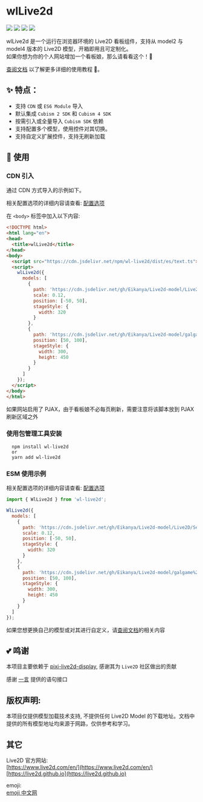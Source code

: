 # wlLive2d

![](https://forthebadge.com/images/badges/built-with-love.svg)
![](https://forthebadge.com/images/badges/uses-html.svg)
![](https://forthebadge.com/images/badges/contains-cat-gifs.svg)
![](https://forthebadge.com/images/badges/powered-by-electricity.svg)

wlLive2d 是一个运行在浏览器环境的 Live2D 看板组件，支持从 model2 与 model4 版本的 Live2D 模型，开箱即用且可定制化。  
如果你想为你的个人网站增加一个看板娘，那么请看看这个！🥳

[查阅文档](https://wonder-light.github.io/wl-live2d/) 以了解更多详细的使用教程 🎉。

## ✨ 特点：

- 支持 `CDN` 或 `ES6 Module` 导入
- 默认集成 `Cubism 2 SDK` 和 `Cubism 4 SDK`
- 按需引入或全量导入 `Cubism SDK` 依赖
- 支持配置多个模型，使用控件对其切换。
- 支持自定义扩展控件，支持无刷新加载

## 🌈 使用

### CDN 引入

通过 CDN 方式导入的示例如下。

相关配置选项的详细内容请查看: [配置选项](https://wonder-light.github.io/wl-live2d/DLive2dOptions.html)

在 `<body>` 标签中加入以下内容:

```html
<!DOCTYPE html>
<html lang="en">
<head>
  <title>wlLive2d</title>
</head>
<body>
  <script src="https://cdn.jsdelivr.net/npm/wl-live2d/dist/es/text.ts"></script>
  <script>
    wlLive2d({
      models: [
        {
          path: 'https://cdn.jsdelivr.net/gh/Eikanya/Live2d-model/Live2D/Senko_Normals/senko.model3.json',
          scale: 0.12,
          position: [-50, 50],
          stageStyle: {
            width: 320
          }
        },
        {
          path: 'https://cdn.jsdelivr.net/gh/Eikanya/Live2d-model/galgame%20live2d/Fox%20Hime%20Zero/mori_miko/mori_miko.model3.json',
          position: [50, 100],
          stageStyle: {
            width: 300,
            height: 450
          }
        }
      ]
    });
  </script>
</body>
</html>
```

如果网站启用了 PJAX，由于看板娘不必每页刷新，需要注意将该脚本放到 PJAX 刷新区域之外

### 使用包管理工具安装

```shell
  npm install wl-live2d
  or
  yarn add wl-live2d
```

### ESM 使用示例

相关配置选项的详细内容请查看: [配置选项](https://wonder-light.github.io/wl-live2d/DLive2dOptions.html)

```js
import { WlLive2d } from 'wl-live2d';

WlLive2d({
  models: [
    {
      path: 'https://cdn.jsdelivr.net/gh/Eikanya/Live2d-model/Live2D/Senko_Normals/senko.model3.json',
      scale: 0.12,
      position: [-50, 50],
      stageStyle: {
        width: 320
      }
    },
    {
      path: 'https://cdn.jsdelivr.net/gh/Eikanya/Live2d-model/galgame%20live2d/Fox%20Hime%20Zero/mori_miko/mori_miko.model3.json',
      position: [50, 100],
      stageStyle: {
        width: 300,
        height: 450
      }
    }
  ]
});
```

如果您想更换自己的模型或对其进行自定义，请[查阅文档](https://wonder-light.github.io/wl-live2d/)的相关内容

## 💕 鸣谢

本项目主要依赖于 [pixi-live2d-display](https://github.com/guansss/pixi-live2d-display), 感谢其为 `Live2D` 社区做出的贡献

感谢 [一言](https://hitokoto.cn) 提供的语句接口

## 版权声明:

本项目仅提供模型加载技术支持, 不提供任何 Live2D Model 的下载地址。文档中提供的所有模型地址均来源于网路，仅供参考和学习。

## 其它

Live2D 官方网站:  
[https://www.live2d.com/en/](https://www.live2d.com/en/)  
[https://live2d.github.io](https://live2d.github.io)

emoji:  
[emoji 中文网](https://www.emojiall.com/zh-hans)
